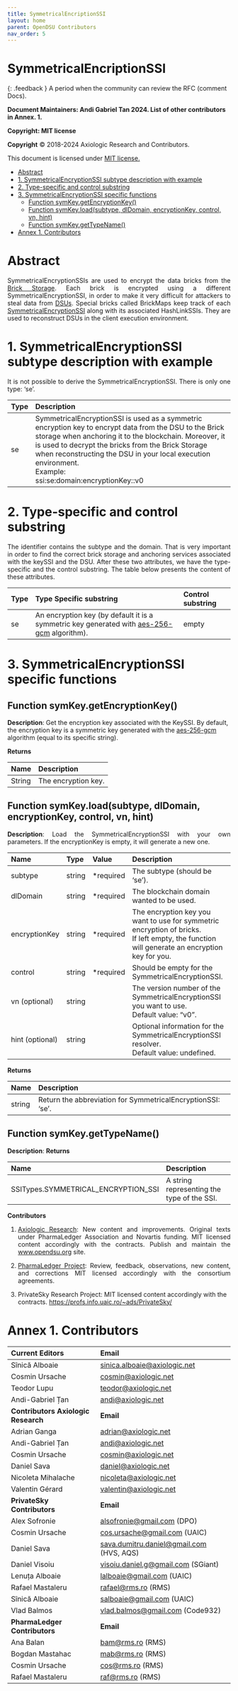 ```yaml
---
title: SymmetricalEncriptionSSI 
layout: home
parent: OpenDSU Contributors
nav_order: 5
---
```



# **SymmetricalEncriptionSSI**

{: .feedback }
A period when the community can review the RFC (comment Docs).


**Document Maintainers: Andi Gabriel Tan 2024. List of other contributors in Annex. 1.**

**Copyright: MIT license**

 **Copyright** © 2018-2024 Axiologic Research and Contributors.

This document is licensed under [MIT license.](https://en.wikipedia.org/wiki/MIT_License)

<!-- TOC -->
* [Abstract](#abstract)
* [1. SymmetricalEncryptionSSI subtype description with example](#1-symmetricalencryptionssi-subtype-description-with-example)
* [2. Type-specific and control substring](#2-type-specific-and-control-substring)
* [3. SymmetricalEncryptionSSI specific functions](#3-symmetricalencryptionssi-specific-functions)
  * [Function symKey.getEncryptionKey()](#function-symkeygetencryptionkey)
  * [Function symKey.load(subtype, dlDomain, encryptionKey, control, vn, hint)](#function-symkeyloadsubtype-dldomain-encryptionkey-control-vn-hint)
  * [Function symKey.getTypeName()](#function-symkeygettypename)
* [Annex 1. Contributors](#annex-1-contributors)
<!-- TOC -->




# **Abstract**

<p style='text-align: justify;'>SymmetricalEncryptionSSIs are used to encrypt the data bricks from the <a href="https://www.opendsu.org/pages/concepts/Brick%20Storages%20(RFC-003).html">Brick Storage</a>. Each brick is encrypted using a different SymmetricalEncryptionSSI, in order to make it very difficult for attackers to steal data from <a href="https://www.opendsu.org/pages/concepts/DSU%20Introduction%20(RFC-001).html">DSUs</a>. Special bricks called BrickMaps keep track of each <a href="https://www.opendsu.org/pages/contributors/HashLinkSSI,%20SignedHashLinkSSI%20(RFC-015).html">SymmetricalEncryptionSSI</a> along with its associated HashLinkSSIs. They are used to reconstruct DSUs in the client execution environment.
</p>

# **1. SymmetricalEncryptionSSI subtype description with example**

<p style='text-align: justify;'>It is not possible to derive the SymmetricalEncryptionSSI. There is only one type: ‘se’.</p>

| **Type**  | **Description**                                                                                                                                                                                                                                                                                                                                |
|:----------|:-----------------------------------------------------------------------------------------------------------------------------------------------------------------------------------------------------------------------------------------------------------------------------------------------------------------------------------------------|
| se        | SymmetricalEncryptionSSI is used as a symmetric encryption key to encrypt data from the DSU to the Brick storage when anchoring it to the blockchain. Moreover, it is used to decrypt the bricks from the Brick Storage when reconstructing the DSU in your local execution environment. <br/> Example:  <br/> ssi:se:domain:encryptionKey::v0 |


# **2. Type-specific and control substring**

<p style='text-align: justify;'>The identifier contains the subtype and the domain. That is very important in order to find the correct brick storage and anchoring services associated with the keySSI and the DSU. After these two attributes, we have the type-specific and the control substring. The table below presents the content of these attributes.
</p>

| **Type**  | **Type Specific substring**                                                                                                                        | **Control substring**  |
|:----------|:---------------------------------------------------------------------------------------------------------------------------------------------------|:-----------------------|
| se        | An encryption key (by default it is a symmetric key generated with  [aes-256-gcm](https://en.wikipedia.org/wiki/Galois/Counter_Mode) algorithm).   | empty                  |


# **3. SymmetricalEncryptionSSI specific functions**

## **Function symKey.getEncryptionKey()**

<p style='text-align: justify;'>

<b>Description</b>: Get the encryption key associated with the KeySSI. By default, the encryption key is a symmetric key generated with the <a href="(https://en.wikipedia.org/wiki/Galois/Counter_Mode)">aes-256-gcm</a> algorithm (equal to its specific string).
</p>

**Returns** 

| **Name** | **Description**     |
|:---------|:--------------------|
| String   | The encryption key. |


## **Function symKey.load(subtype, dlDomain, encryptionKey, control, vn, hint)**

<p style='text-align: justify;'><b>Description</b>: Load the SymmetricalEncryptionSSI with your own parameters. If the encryptionKey is empty, it will generate a new one.
</p>


| **Name**         | **Type**     | **Value**    | **Description**                                                                                                                                    |
|:-----------------|:-------------|:-------------|:---------------------------------------------------------------------------------------------------------------------------------------------------|
| subtype          | string       | *required    | The subtype (should be ‘se’).                                                                                                                      |
| dlDomain         | string       | *required    | The blockchain domain wanted to be used.                                                                                                           |
| encryptionKey    | string       | *required    | The encryption key you want to use for symmetric encryption of bricks. <br/> If left empty, the function will generate an encryption key for you.  |
| control          | string       | *required    | Should be empty for the SymmetricalEncryptionSSI.                                                                                                  |
| vn (optional)    | string       |              | The version number of the SymmetricalEncryptionSSI you want to use.<br/> Default value: “v0”.                                                      |
| hint (optional)  | string       |              | Optional information for the SymmetricalEncryptionSSI resolver. <br/> Default value: undefined.                                                    |


**Returns** 

| **Name**  | **Description**                                             |
|:----------|:------------------------------------------------------------|
| string    | Return the abbreviation for SymmetricalEncryptionSSI: ‘se’. |




## **Function symKey.getTypeName()**
**Description**:
**Returns** 


| **Name**                            | **Description**                                              |
|:------------------------------------|:-------------------------------------------------------------|
| SSITypes.SYMMETRICAL_ENCRYPTION_SSI | A string representing the type of the SSI.                   |


**Contributors**


1. <p style='text-align: justify;'><a href="https://www.axiologic.net/">Axiologic Research</a>: New content and improvements. Original texts under PharmaLedger Association and Novartis funding. MIT licensed content accordingly with the contracts. Publish and maintain the <a href="https://www.opendsu.org/">www.opendsu.org</a> site.

2. <p style='text-align: justify;'><a href="https://pharmaledger.org/">PharmaLedger Project</a>: Review, feedback, observations, new content, and corrections MIT licensed accordingly with the consortium agreements.

3. PrivateSky Research Project: MIT licensed content accordingly with the contracts. 
<a href="https://profs.info.uaic.ro/~ads/PrivateSky/"> https://profs.info.uaic.ro/~ads/PrivateSky/</a>



# **Annex 1. Contributors**

| **Current Editors**                  | **Email**                                |
|:-------------------------------------|:-----------------------------------------|
| Sînică Alboaie                       | sinica.alboaie@axiologic.net             |
| Cosmin Ursache                       | cosmin@axiologic.net                     |
| Teodor Lupu                          | teodor@axiologic.net                     |
| Andi-Gabriel Țan                     | andi@axiologic.net                       |
| **Contributors Axiologic Research**  | **Email**                                |
| Adrian Ganga                         | adrian@axiologic.net                     |
| Andi-Gabriel Țan                     | andi@axiologic.net                       |
| Cosmin Ursache                       | cosmin@axiologic.net                     |
| Daniel Sava                          | daniel@axiologic.net                     |
| Nicoleta Mihalache                   | nicoleta@axiologic.net                   |
| Valentin Gérard                      | valentin@axiologic.net                   |
| **PrivateSky Contributors**          | **Email**                                |
| Alex Sofronie                        | alsofronie@gmail.com (DPO)               |
| Cosmin Ursache                       | cos.ursache@gmail.com (UAIC)             |
| Daniel Sava                          | sava.dumitru.daniel@gmail.com (HVS, AQS) |
| Daniel Visoiu                        | visoiu.daniel.g@gmail.com (SGiant)       |
| Lenuța Alboaie                       | lalboaie@gmail.com (UAIC)                |
| Rafael Mastaleru                     | rafael@rms.ro (RMS)                      |
| Sînică Alboaie                       | salboaie@gmail.com (UAIC)                |
| Vlad Balmos                          | vlad.balmos@gmail.com (Code932)          |
| **PharmaLedger Contributors**        | **Email**                                |
| Ana Balan                            | bam@rms.ro (RMS)                         |
| Bogdan Mastahac                      | mab@rms.ro (RMS)                         |
| Cosmin Ursache                       | cos@rms.ro (RMS)                         |
| Rafael Mastaleru                     | raf@rms.ro (RMS)                         |


